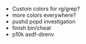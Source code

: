 * Custom colors for rg/grep?
* more colors everywhere?
* pushd popd investigation
* finish bin/cheat
* p10k asdf-direnv
